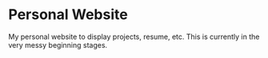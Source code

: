 Personal Website
================

My personal website to display projects, resume, etc.
This is currently in the very messy beginning stages.